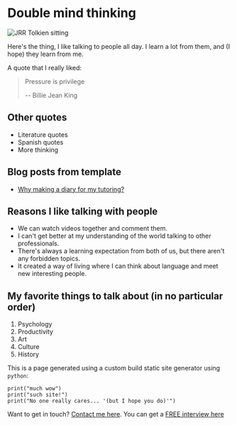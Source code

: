 # Double mind thinking

![JRR Tolkien sitting](/images/tolkien.png)

Here's the thing, I like talking to people all day.
I learn a lot from them, and (I hope) they learn from me. 

A quote that I really liked:
> Pressure is privilege
>
> -- Billie Jean King

## Other quotes
- Literature quotes
- Spanish quotes
- More thinking

## Blog posts from template

- [Why making a diary for my tutoring?](/blog/diary)

## Reasons I like talking with people

- We can watch videos together and comment them.
- I can't get better at my understanding of the world talking to other professionals.
- There's always a learning expectation from both of us, but there aren't any forbidden topics.
- It created a way of living where I can think about language and meet new interesting people.

## My favorite things to talk about (in no particular order)

1. Psychology
2. Productivity
3. Art
4. Culture
5. History 


This is a page generated using a custom build static site generator using `python`:

```
print("much wow")
print("such site!")
print("No one really cares... '(but I hope you do)'")
```

Want to get in touch? [Contact me here](https://cal.com/elfonto). You can get a [FREE interview here](https://cal.com/elfonto/eng-interview?overlayCalendar=true)

